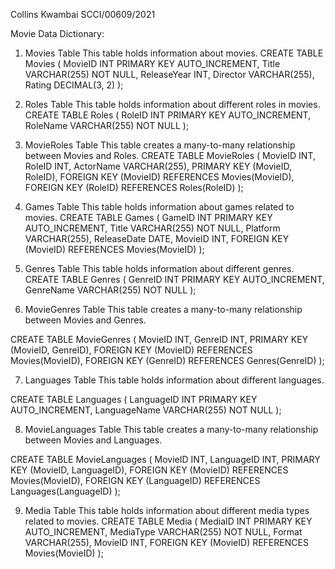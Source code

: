 Collins Kwambai
SCCI/00609/2021

Movie Data Dictionary:

1. Movies Table
This table holds information about movies.
CREATE TABLE Movies (
    MovieID INT PRIMARY KEY AUTO_INCREMENT,
    Title VARCHAR(255) NOT NULL,
    ReleaseYear INT,
    Director VARCHAR(255),
    Rating DECIMAL(3, 2)
);

2. Roles Table
This table holds information about different roles in movies.
CREATE TABLE Roles (
    RoleID INT PRIMARY KEY AUTO_INCREMENT,
    RoleName VARCHAR(255) NOT NULL
);

3. MovieRoles Table
This table creates a many-to-many relationship between Movies and Roles.
CREATE TABLE MovieRoles (
    MovieID INT,
    RoleID INT,
    ActorName VARCHAR(255),
    PRIMARY KEY (MovieID, RoleID),
    FOREIGN KEY (MovieID) REFERENCES Movies(MovieID),
    FOREIGN KEY (RoleID) REFERENCES Roles(RoleID)
);

4. Games Table
This table holds information about games related to movies.
CREATE TABLE Games (
    GameID INT PRIMARY KEY AUTO_INCREMENT,
    Title VARCHAR(255) NOT NULL,
    Platform VARCHAR(255),
    ReleaseDate DATE,
    MovieID INT,
    FOREIGN KEY (MovieID) REFERENCES Movies(MovieID)
);

5. Genres Table
This table holds information about different genres.
CREATE TABLE Genres (
    GenreID INT PRIMARY KEY AUTO_INCREMENT,
    GenreName VARCHAR(255) NOT NULL
);

6. MovieGenres Table
This table creates a many-to-many relationship between Movies and Genres.

CREATE TABLE MovieGenres (
    MovieID INT,
    GenreID INT,
    PRIMARY KEY (MovieID, GenreID),
    FOREIGN KEY (MovieID) REFERENCES Movies(MovieID),
    FOREIGN KEY (GenreID) REFERENCES Genres(GenreID)
);

7. Languages Table
This table holds information about different languages.

CREATE TABLE Languages (
    LanguageID INT PRIMARY KEY AUTO_INCREMENT,
    LanguageName VARCHAR(255) NOT NULL
);

8. MovieLanguages Table
This table creates a many-to-many relationship between Movies and Languages.

CREATE TABLE MovieLanguages (
    MovieID INT,
    LanguageID INT,
    PRIMARY KEY (MovieID, LanguageID),
    FOREIGN KEY (MovieID) REFERENCES Movies(MovieID),
    FOREIGN KEY (LanguageID) REFERENCES Languages(LanguageID)
);

9. Media Table
This table holds information about different media types related to movies.
CREATE TABLE Media (
    MediaID INT PRIMARY KEY AUTO_INCREMENT,
    MediaType VARCHAR(255) NOT NULL,
    Format VARCHAR(255),
    MovieID INT,
    FOREIGN KEY (MovieID) REFERENCES Movies(MovieID)
);
